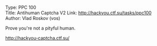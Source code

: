Type: PPC 100  
Title: Antihuman Captcha V2
Link: <http://hackyou.ctf.su/tasks/ppc100>
Author: Vlad Roskov (vos)

Prove you're not a pityful human.

<http://hackyou-captcha.ctf.su/>
